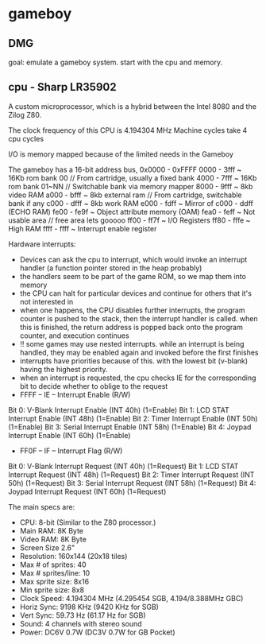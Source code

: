 # gameboy

## DMG

goal:
emulate a gameboy system.
start with the cpu and memory.

## cpu - Sharp LR35902
A custom microprocessor, which is a hybrid between the Intel 8080 and the Zilog Z80. 

The clock frequency of this CPU is 4.194304 MHz
Machine cycles take 4 cpu cycles

I/O is memory mapped because of the limited needs in the Gameboy

The gameboy has a 16-bit address bus, 0x0000 - 0xFFFF
0000 - 3fff ~ 16Kb rom bank 00                 // From cartridge, usually a fixed bank
4000 - 7fff ~ 16Kb rom bank 01~NN              // Switchable bank via memory mapper
8000 - 9fff ~ 8kb video RAM
a000 - bfff ~ 8kb external ram                 // From cartridge, switchable bank if any
c000 - dfff ~ 8kb work RAM
e000 - fdff ~ Mirror of c000 - ddff (ECHO RAM)
fe00 - fe9f ~ Object attribute memory (OAM)
fea0 - feff ~ Not usable area                  // free area lets gooooo
ff00 - ff7f ~ I/O Registers
ff80 - fffe ~ High RAM
ffff - ffff ~ Interrupt enable register

Hardware interrupts:
 - Devices can ask the cpu to interrupt, which would invoke an interrupt handler (a function pointer stored in the heap probably)
 - the handlers seem to be part of the game ROM, so we map them into memory 
 - the CPU can halt for particular devices and continue for others that it's not interested in
 - when one happens, the CPU disables further interrupts, the program counter is pushed to the stack, then the interrupt handler is called. when this is finished, the return address is popped back onto the program counter, and execution continues
 - !! some games may use nested interrupts. while an interrupt is being handled, they may be enabled again and invoked before the first finishes
 - interrupts have priorities because of this. with the lowest bit (v-blank) having the highest priority.
 - when an interrupt is requested, the cpu checks IE for the corresponding bit to decide whether to oblige to the request
 - FFFF – IE – Interrupt Enable (R/W)

  Bit 0: V-Blank  Interrupt Enable  (INT 40h)  (1=Enable)
  Bit 1: LCD STAT Interrupt Enable  (INT 48h)  (1=Enable)
  Bit 2: Timer    Interrupt Enable  (INT 50h)  (1=Enable)
  Bit 3: Serial   Interrupt Enable  (INT 58h)  (1=Enable)
  Bit 4: Joypad   Interrupt Enable  (INT 60h)  (1=Enable)

 - FF0F – IF – Interrupt Flag (R/W)

  Bit 0: V-Blank  Interrupt Request (INT 40h)  (1=Request)
  Bit 1: LCD STAT Interrupt Request (INT 48h)  (1=Request)
  Bit 2: Timer    Interrupt Request (INT 50h)  (1=Request)
  Bit 3: Serial   Interrupt Request (INT 58h)  (1=Request)
  Bit 4: Joypad   Interrupt Request (INT 60h)  (1=Request)

The main specs are:
 - CPU: 8-bit (Similar to the Z80 processor.)
 - Main RAM: 8K Byte
 - Video RAM: 8K Byte
 - Screen Size 2.6"
 - Resolution: 160x144 (20x18 tiles)
 - Max # of sprites: 40
 - Max # sprites/line: 10
 - Max sprite size: 8x16
 - Min sprite size: 8x8
 - Clock Speed: 4.194304 MHz 
   (4.295454 SGB, 4.194/8.388MHz GBC)
 - Horiz Sync: 9198 KHz (9420 KHz for SGB)
 - Vert Sync: 59.73 Hz (61.17 Hz for SGB)
 - Sound: 4 channels with stereo sound
 - Power: DC6V 0.7W (DC3V 0.7W for GB Pocket)
